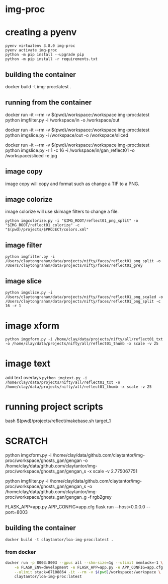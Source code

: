 # img-proc

# creating a pyenv
```
pyenv virtualenv 3.8.0 img-proc
pyenv activate img-proc
python -m pip install --upgrade pip
python -m pip install -r requirements.txt
```

## building the container
docker build -t img-proc:latest .

## running from the container
docker run -it --rm -v $(pwd)/workspace:/workspace img-proc:latest python imgfilter.py -i /workspace/in -o /workspace/out

docker run -it --rm -v $(pwd)/workspace:/workspace img-proc:latest python imgslice.py -i /workspace/out -o /workspace/sliced

docker run -it --rm -v $(pwd)/workspace:/workspace img-proc:latest python imgslice.py -r 1 -c 16 -i /workspace/in/gan_reflect01 -o /workspace/sliced -e jpg


## image copy
image copy will copy and format such as change a TIF to a PNG. 

## image colorize
image colorize will use skimage filters to change a file. 

`python imgcolorize.py -i "$IMG_ROOT/reflect01_png_split" -o "$IMG_ROOT/reflect01_colorize" -c "$(pwd)/projects/$PROJECT/colors.xml"`

## image filter
`python imgfilter.py -i /Users/claytongraham/data/projects/nifty/faces/reflect01_png_split -o /Users/claytongraham/data/projects/nifty/faces/reflect01_grey`

## image slice
`python imgslice.py -i /Users/claytongraham/data/projects/nifty/faces/reflect01_png_scaled -o /Users/claytongraham/data/projects/nifty/faces/reflect01_png_split -c 16 -r 1`

# image xform
`python imgxform.py -i /home/clay/data/projects/nifty/all/reflect01_txt -o /home/clay/data/projects/nifty/all/reflect01_thumb -x scale -v 25`

# image text
add text overlays
`python imgtext.py -i /home/clay/data/projects/nifty/all/reflect01_txt -o /home/clay/data/projects/nifty/all/reflect01_thumb -x scale -v 25`


# running project scripts
bash $(pwd)/projects/reflect/makebase.sh target_1

# SCRATCH





python imgxform.py -i /home/clay/data/github.com/claytantor/img-proc/workspace/ghosts_gan/gengan -o /home/clay/data/github.com/claytantor/img-proc/workspace/ghosts_gan/gengan_s -x scale -v 2.775067751


python imgfilter.py -i /home/clay/data/github.com/claytantor/img-proc/workspace/ghosts_gan/gengan_s -o /home/clay/data/github.com/claytantor/img-proc/workspace/ghosts_gan/gengan_g -f rgb2grey



FLASK_APP=app.py APP_CONFIG=app.cfg flask run --host=0.0.0.0 --port=8003



## building the container
```
docker build -t claytantor/loa-img-proc:latest .
```
### from docker
```bash
docker run -p 8003:8003 --gpus all --shm-size=1g --ulimit memlock=-1 \
    -e FLASK_ENV=development -e FLASK_APP=app.py -e APP_CONFIG=app.cfg \
    --ulimit stack=67108864 -it --rm -v $(pwd)/workspace:/workspace \
    claytantor/loa-img-proc:latest
```